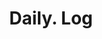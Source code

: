 ---
layout: list
type: category
title: Daily. Log
slug: dailylog
sidebar: true
order: 3
description: >
  일상 및 생각 기록
---